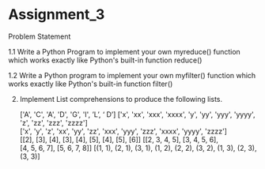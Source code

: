 # Assignment_3

Problem Statement 

1.1 Write a Python Program to implement your own myreduce() function which works exactly  like Python's built-in function reduce() 

1.2 Write a Python program to implement your own myfilter() function which works exactly  like Python's built-in function filter() 

2. Implement List comprehensions to produce the following lists.  

    ['A', 'C', 'A', 'D', 'G', 'I', ’L’, ‘ D’] 
    ['x', 'xx', 'xxx', 'xxxx', 'y', 'yy', 'yyy', 'yyyy', 'z', 'zz', 'zzz', 'zzzz']  
    ['x', 'y', 'z', 'xx', 'yy', 'zz', 'xxx', 'yyy', 'zzz', 'xxxx', 'yyyy', 'zzzz']  
    [[2], [3], [4], [3], [4], [5], [4], [5], [6]] [[2, 3, 4, 5], [3, 4, 5, 6],  
    [4, 5, 6, 7], [5, 6, 7, 8]] 
    [(1, 1), (2, 1), (3, 1), (1, 2), (2, 2), (3, 2), (1, 3), (2, 3), (3, 3)]
